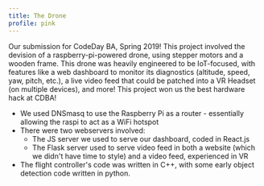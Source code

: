 ```yaml
---
title: The Drone
profile: pink
---
```

Our submission for CodeDay BA, Spring 2019! This project involved the devision of a raspberry-pi-powered drone, using stepper motors and a wooden frame. This drone was heavily engineered to be IoT-focused, with features like a web dashboard to monitor its diagnostics (altitude, speed, yaw, pitch, etc.), a live video feed that could be patched into a VR Headset (on multiple devices), and more! This project won us the best hardware hack at CDBA!

* We used DNSmasq to use the Raspberry Pi as a router - essentially allowing the raspi to act as a WiFi hotspot
* There were two webservers involved:
  * The JS server we used to serve our dashboard, coded in React.js
  * The Flask server used to serve video feed in both a website (which we didn't have time to style) and a video feed, experienced in VR
* The flight controller's code was written in C++, with some early object detection code written in python.
